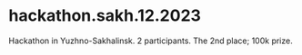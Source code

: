 # hackathon.sakh.12.2023
Hackathon in Yuzhno-Sakhalinsk. 2 participants. The 2nd place; 100k prize. 
